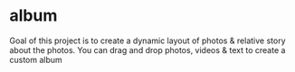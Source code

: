 # album
Goal of this project is to create a dynamic layout of photos & relative story about the photos.
You can drag and drop photos, videos & text to create a custom album
